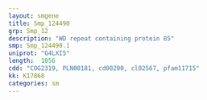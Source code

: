```yaml
---
layout: smgene
title: Smp_124490
grp: Smp_12
description: "WD repeat containing protein 85"
smp: Smp_124490.1
uniprot: "G4LXI5"
length:  1056
cdd: "COG2319, PLN00181, cd00200, cl02567, pfam11715"
kk: K17868
categories: sm
---
```

